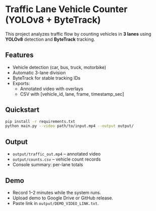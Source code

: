 # Traffic Lane Vehicle Counter (YOLOv8 + ByteTrack)

This project analyzes traffic flow by counting vehicles in **3 lanes** using **YOLOv8** detection and **ByteTrack** tracking.

## Features
- Vehicle detection (car, bus, truck, motorbike)
- Automatic 3-lane division
- ByteTrack for stable tracking IDs
- Exports:
  - Annotated video with overlays
  - CSV with [vehicle_id, lane, frame, timestamp_sec]

## Quickstart
```bash
pip install -r requirements.txt
python main.py --video path/to/input.mp4 --output output/
```

## Output
- `output/traffic_out.mp4` – annotated video
- `output/counts.csv` – vehicle count records
- Console summary: per-lane totals

## Demo
- Record 1–2 minutes while the system runs.
- Upload demo to Google Drive or GitHub release.
- Paste link in `output/DEMO_VIDEO_LINK.txt`.
